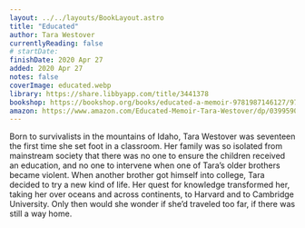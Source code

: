 ```yaml
---
layout: ../../layouts/BookLayout.astro
title: "Educated"
author: Tara Westover
currentlyReading: false
# startDate:
finishDate: 2020 Apr 27
added: 2020 Apr 27
notes: false
coverImage: educated.webp
library: https://share.libbyapp.com/title/3441378
bookshop: https://bookshop.org/books/educated-a-memoir-9781987146127/9780399590504
amazon: https://www.amazon.com/Educated-Memoir-Tara-Westover/dp/0399590501
---
```


Born to survivalists in the mountains of Idaho, Tara Westover was seventeen the first time she set foot in a classroom. Her family was so isolated from mainstream society that there was no one to ensure the children received an education, and no one to intervene when one of Tara’s older brothers became violent. When another brother got himself into college, Tara decided to try a new kind of life. Her quest for knowledge transformed her, taking her over oceans and across continents, to Harvard and to Cambridge University. Only then would she wonder if she’d traveled too far, if there was still a way home.  
